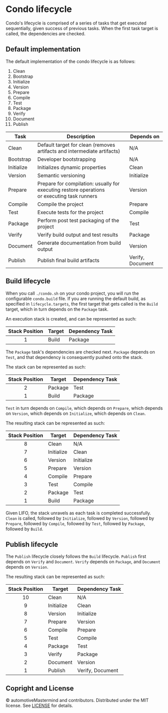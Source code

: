 # Condo lifecycle
Condo's lifecycle is comprised of a series of tasks that get executed sequentially, given success of previous tasks.
When the first task target is called, the dependencies are checked.

## Default implementation
The default implementation of the condo lifecycle is as follows:

1. Clean
2. Bootstrap
3. Initialize
4. Version
5. Prepare
6. Compile
7. Test
8. Package
9. Verify
10. Document
11. Publish

Task         | Description                                                               | Depends on
-------------|---------------------------------------------------------------------------|----------------------------
Clean        | Default target for clean (removes artifacts and intermediate artifacts)   | N/A
Bootstrap    | Developer bootstrapping                                                   | N/A
Initialize   | Initializes dynamic properties                                            | Clean
Version      | Semantic versioning                                                       | Initialize
Prepare      | Prepare for compilation: usually for executing restore operations <br>or executing task runners | Version
Compile      | Compile the project                                                       | Prepare
Test         | Execute tests for the project                                             | Compile
Package      | Perform post test packaging of the project                                | Test
Verify       | Verify build output and test results                                      | Package
Document     | Generate documentation from build output                                  | Version
Publish      | Publish final build artifacts                                             | Verify, Document


## Build lifecycle
When you call ```./condo.sh``` on your condo project, you will run the configurable ```condo.build``` file. If you are running the default build, as specified in ```lifecycle.targets```, the first target that gets called is the ```Build``` target, which in turn depends on the ```Package``` task.

An execution stack is created, and can be represented as such:

|Stack Position | Target            | Dependency Task |
|:-------------:|-------------------|-----------------|
|1              |Build              | Package         |


The ```Package``` task's dependencies are checked next. ```Package``` depends on ```Test```, and that dependency is consequently pushed onto the stack.

The stack can be represented as such:

|Stack Position | Target            | Dependency Task |
|:-------------:|-------------------|-----------------|
|2              |Package            | Test            |
|1              |Build              | Package         |


```Test``` in turn depends on ```Compile```, which depends on ```Prepare```, which depends on ```Version```, which depends on ```Initialize```, which depends on ```Clean```.

The resulting stack can be represented as such:

|Stack Position | Target            | Dependency Task |
|:-------------:|-------------------|-----------------|
|8              |Clean              | N/A             |
|7              |Initialize         | Clean           |
|6              |Version            | Initialize      |
|5              |Prepare            | Version         |
|4              |Compile            | Prepare         |
|3              |Test               | Compile         |
|2              |Package            | Test            |
|1              |Build              | Package         |


Given LIFO, the stack unravels as each task is completed successfully. ```Clean``` is called, followed by ```Initialize```, followed by ```Version```, followed by ```Prepare```, followed by ```Compile```, followed by ```Test```, followed by ```Package```, followed by ```Build```.


## Publish lifecycle
The ```Publish``` lifecycle closely follows the ```Build``` lifecycle. ```Publish``` first depends on ```Verify``` and ```Document```. ```Verify``` depends on ```Package```, and ```Document``` depends on ```Version```.

The resulting stack can be represented as such:

|Stack Position | Target            | Dependency Task |
|:-------------:|-------------------|-----------------|
|10             |Clean              | N/A             |
|9              |Initialize         | Clean           |
|8              |Version            | Initialize      |
|7              |Prepare            | Version         |
|6              |Compile            | Prepare         |
|5              |Test               | Compile         |
|4              |Package            | Test            |
|3              |Verify             | Package         |
|2              |Document           | Version         |
|1              |Publish            | Verify, Document|


## Copright and License

&copy; automotiveMastermind and contributors. Distributed under the MIT license. See [LICENSE][] for details.

[license-image]: https://img.shields.io/badge/license-MIT-blue.svg
[license]: LICENSE
